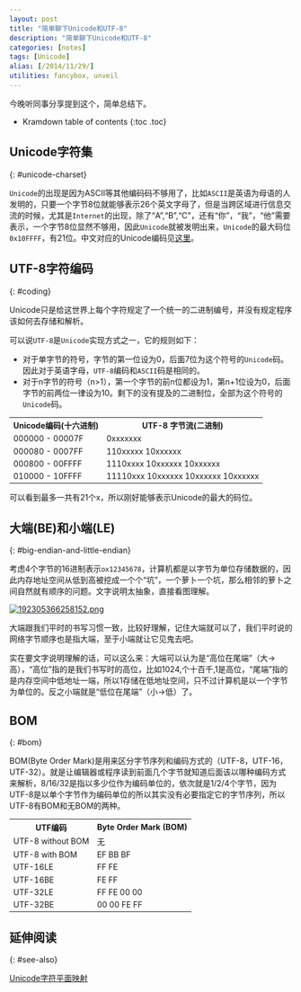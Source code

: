 ```yaml
---
layout: post
title: "简单聊下Unicode和UTF-8"
description: "简单聊下Unicode和UTF-8"
categories: [notes]
tags: [Unicode]
alias: [/2014/11/29/]
utilities: fancybox, unveil
---
```


今晚听同事分享提到这个，简单总结下。

* Kramdown table of contents
{:toc .toc}

## Unicode字符集 
{: #unicode-charset}

`Unicode`的出现是因为ASCII等其他编码码不够用了，比如`ASCII`是英语为母语的人发明的，只要一个字节8位就能够表示26个英文字母了，但是当跨区域进行信息交流的时候，尤其是`Internet`的出现，除了“A”,“B”,“C"，还有“你”，“我”，“他”需要表示，一个字节8位显然不够用，因此`Unicode`就被发明出来，`Unicode`的最大码位`0x10FFFF`，有21位。中文对应的Unicode编码见[这里][1]。

## UTF-8字符编码
{: #coding}

Unicode只是给这世界上每个字符规定了一个统一的二进制编号，并没有规定程序该如何去存储和解析。

可以说`UTF-8`是`Unicode`实现方式之一，它的规则如下：

- 对于单字节的符号，字节的第一位设为0，后面7位为这个符号的`Unicode`码。因此对于英语字母，`UTF-8`编码和`ASCII`码是相同的。 
- 对于n字节的符号（n>1），第一个字节的前n位都设为1，第n+1位设为0，后面字节的前两位一律设为10。剩下的没有提及的二进制位，全部为这个符号的`Unicode`码。

<div class="data-table">
<table>
	<tr>
		<th>Unicode编码(十六进制)</th>
		<th>UTF-8 字节流(二进制)</th>
	</tr>
	<tr>
		<td>000000 - 00007F</td>
		<td>0xxxxxxx</td>
	</tr>
	<tr>
		<td>000080 - 0007FF</td>
		<td>110xxxxx 10xxxxxx</td>
	</tr>
	<tr>
		<td>000800 - 00FFFF</td>
		<td>1110xxxx 10xxxxxx 10xxxxxx</td>
	</tr>
	<tr>
		<td>010000 - 10FFFF</td>
		<td>11110xxx 10xxxxxx 10xxxxxx 10xxxxxx</td>
	</tr>
</table>
</div>

可以看到最多一共有21个x，所以刚好能够表示Unicode的最大的码位。

## 大端(BE)和小端(LE)
{: #big-endian-and-little-endian}

考虑4个字节的16进制表示`ox12345678`，计算机都是以字节为单位存储数据的，因此内存地址空间从低到高被挖成一个个“坑”，一个萝卜一个坑，那么相邻的萝卜之间自然就有顺序的问题。文字说明太抽象，直接看图理解。

<a class="post-image" href="/assets/images/posts/192305366258152.png">
<img itemprop="image" data-src="/assets/images/posts/192305366258152.png" src="/assets/js/unveil/loader.gif" alt="192305366258152.png" />
</a>

大端跟我们平时的书写习惯一致，比较好理解，记住大端就可以了，我们平时说的网络字节顺序也是指大端，至于小端就让它见鬼去吧。

实在要文字说明理解的话，可以这么来：大端可以认为是“高位在尾端”（大->高），“高位”指的是我们书写时的高位，比如1024,个十百千,1是高位，“尾端”指的是内存空间中低地址一端，所以1存储在低地址空间，只不过计算机是以一个字节为单位的。反之小端就是“低位在尾端”（小->低）了。

## BOM
{: #bom}

BOM(Byte Order Mark)是用来区分字节序列和编码方式的（UTF-8，UTF-16，UTF-32）。就是让编辑器或程序读到前面几个字节就知道后面该以哪种编码方式来解析，8/16/32是指以多少位作为编码单位的，依次就是1/2/4个字节，因为UTF-8是以单个字节作为编码单位的所以其实没有必要指定它的字节序列，所以UTF-8有BOM和无BOM的两种。

<div class="data-table">
<table>
	<tr>
		<th>UTF编码</th>
		<th>Byte Order Mark (BOM)</th>
	</tr>
	<tr>
		<td>UTF-8 without BOM</td>
		<td>无</td>
	</tr>
	<tr>
		<td>UTF-8 with BOM</td>
		<td>EF BB BF</td>
	</tr>
	<tr>
		<td>UTF-16LE</td>
		<td>FF FE</td>
	</tr>
	<tr>
		<td>UTF-16BE</td>
		<td>FE FF</td>
	</tr>
	<tr>
		<td>UTF-32LE</td>
		<td>FF FE 00 00</td>
	</tr>
	<tr>
		<td>UTF-32BE</td>
		<td>00 00 FE FF</td>
	</tr>
</table>
</div>

## 延伸阅读
{: #see-also}

[Unicode字符平面映射][2]


 [1]: http://www.chi2ko.com/tool/CJK.htm
 [2]: http://zh.wikipedia.org/wiki/Unicode%E5%AD%97%E7%AC%A6%E5%B9%B3%E9%9D%A2%E6%98%A0%E5%B0%84#.E5.9F.BA.E6.9C.AC.E5.A4.9A.E6.96.87.E7.A7.8D.E5.B9.B3.E9.9D.A2

